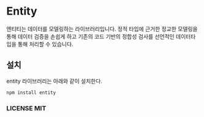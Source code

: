 # Entity

엔티티는 데이터를 모델링하는 라이브러리입니다.
정적 타입에 근거한 정교한 모델링을 통해 데이터 검증을 손쉽게 하고 기존의 코드 기반의 정합성 검사를 선언적인 데이터타입을 통해 처리할 수 있습니다.

## 설치

entity 라이브러리는 아래와 같이 설치한다. 

```bash
npm install entity
```


### LICENSE MIT